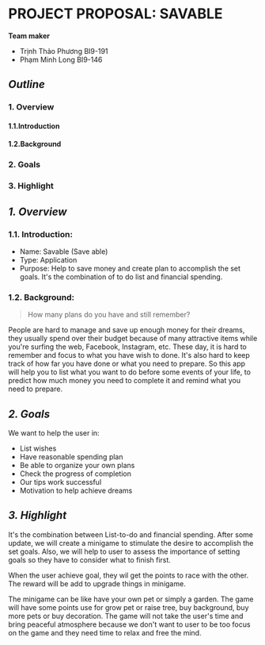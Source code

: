 # PROJECT PROPOSAL: SAVABLE

**Team maker**
- Trịnh Thảo Phương BI9-191
- Phạm Minh Long BI9-146

## *Outline*
### 1. Overview
#### 1.1.Introduction
#### 1.2.Background
### 2. Goals
### 3. Highlight
  
## *1. Overview*

### 1.1. Introduction:
  
- Name: Savable (Save able)
- Type: Application
- Purpose: Help to save money and create plan to accomplish the set goals. It's the combination of to do list and financial spending.

### 1.2. Background:
   
   > How many plans do you have and still remember?
   
  People are hard to manage and save up enough money for their dreams, they usually spend over their budget because of many attractive items while you're surfing the web, Facebook, Instagram, etc.
  These day, it is hard to remember and focus to what you have wish to done. It's also hard to keep track of how far you have done or what you need to prepare. So this app will help you to list what you want to do before some events of your life, to predict how much money you need to complete it and remind what you need to prepare.
   
## *2. Goals*
We want to help the user in: 
- List wishes
- Have reasonable spending plan
- Be able to organize your own plans
- Check the progress of completion
- Our tips work successful
- Motivation to help achieve dreams

## *3. Highlight*
It's the combination between List-to-do and financial spending. After some update, we will create a minigame to stimulate the desire to accomplish the set goals. Also, we will help to user to assess the importance of setting goals so they have to consider what to finish first. 

When the user achieve goal, they wil get the points to race with the other. The reward will be add to upgrade things in minigame.

The minigame can be like have your own pet or simply a garden. The game will have some points use for grow pet or raise tree, buy background, buy more pets or buy decoration. The game will not take the user's time and bring peaceful atmosphere because we don't want to user to be too focus on the game and they need time to relax and free the mind.


